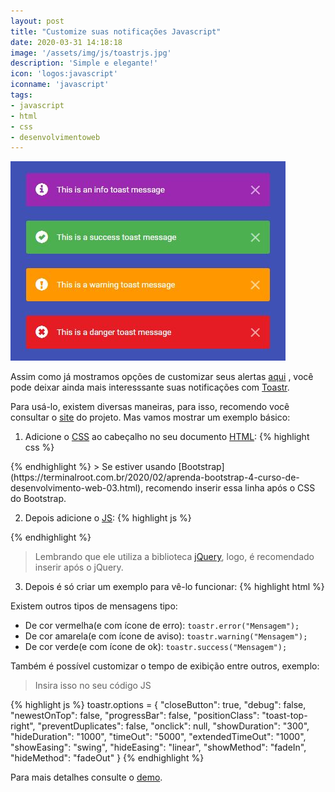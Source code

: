 ```yaml
---
layout: post
title: "Customize suas notificações Javascript"
date: 2020-03-31 14:18:18
image: '/assets/img/js/toastrjs.jpg'
description: 'Simple e elegante!'
icon: 'logos:javascript'
iconname: 'javascript'
tags:
- javascript
- html
- css
- desenvolvimentoweb
---
```


![Customize suas notificações Javascript](/assets/img/js/toastrjs.jpg)

Assim como já mostramos opções de customizar seus alertas [aqui](https://terminalroot.com.br/2020/02/customize-o-alert-do-seu-javascript.html) , você pode deixar ainda mais interesssante suas notificações com [Toastr](https://github.com/CodeSeven/toastr).

Para usá-lo, existem diversas maneiras, para isso, recomendo você consultar o [site](https://github.com/CodeSeven/toastr) do projeto. Mas vamos mostrar um exemplo básico:

1. Adicione o [CSS](https://terminalroot.com.br/css/) ao cabeçalho no seu documento [HTML](https://terminalroot.com.br/html/):
{% highlight css %}
<link rel="stylesheet" href="https://cdnjs.cloudflare.com/ajax/libs/toastr.js/latest/toastr.min.css">
{% endhighlight %}
> Se estiver usando [Bootstrap](https://terminalroot.com.br/2020/02/aprenda-bootstrap-4-curso-de-desenvolvimento-web-03.html), recomendo inserir essa linha após o CSS do Bootstrap.

2. Depois adicione o [JS](https://terminalroot.com.br/2020/01/javascript.html):
{% highlight js %}
<script src="https://cdnjs.cloudflare.com/ajax/libs/toastr.js/latest/toastr.min.js"></script>
{% endhighlight %}
> Lembrando que ele utiliza a biblioteca [jQuery](https://jquery.com/), logo, é recomendado inserir após o jQuery.

3. Depois é só criar um exemplo para vê-lo funcionar:
{% highlight html %}
<!DOCTYPE html>
<!--
vim: et ts=2 sw=2 ft=html:
-->
<html lang="en">
  <head>
    <meta charset="UTF-8">
    <title>Teste Toastr</title>
    <link rel="stylesheet" href="https://cdnjs.cloudflare.com/ajax/libs/toastr.js/latest/toastr.min.css">
    <script src="http://code.jquery.com/jquery-1.9.1.js"></script>
    <script src="https://cdnjs.cloudflare.com/ajax/libs/toastr.js/latest/toastr.min.js"></script>
    <script>
      $(document).ready( function(){
        $('.my').click( function(){
          toastr.success("Tá funfandoo!");
        } );

      } );
    </script>

  </head>
  <body>
    <button class="my">Clique aqui para exibir a notificação</button>
  </body>
</html>
{% endhighlight %}
> **AVISO**: Tive alguns problemas em fazer funcionar com versões recentes de [jQuery](http://code.jquery.com/jquery-1.9.1.js) , por isso usei a versão **1.9.1** como exibido acima, que funcionou de boa!

<script async src="https://pagead2.googlesyndication.com/pagead/js/adsbygoogle.js"></script>
<!-- Informat -->
<ins class="adsbygoogle"
     style="display:block"
     data-ad-client="ca-pub-2838251107855362"
     data-ad-slot="2327980059"
     data-ad-format="auto"
     data-full-width-responsive="true"></ins>
<script>
(adsbygoogle = window.adsbygoogle || []).push({});
</script>
    

Existem outros tipos de mensagens tipo:
+ De cor vermelha(e com ícone de erro): `toastr.error("Mensagem");`
+ De cor amarela(e com ícone de aviso): `toastr.warning("Mensagem");`
+ De cor verde(e com ícone de ok): `toastr.success("Mensagem");`

Também é possível customizar o tempo de exibição entre outros, exemplo:
> Insira isso no seu código JS

{% highlight js %}
toastr.options = {
  "closeButton": true,
  "debug": false,
  "newestOnTop": false,
  "progressBar": false,
  "positionClass": "toast-top-right",
  "preventDuplicates": false,
  "onclick": null,
  "showDuration": "300",
  "hideDuration": "1000",
  "timeOut": "5000",
  "extendedTimeOut": "1000",
  "showEasing": "swing",
  "hideEasing": "linear",
  "showMethod": "fadeIn",
  "hideMethod": "fadeOut"
}
{% endhighlight %}

Para mais detalhes consulte o [demo](https://codeseven.github.io/toastr/demo.html).





